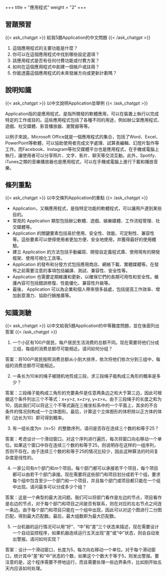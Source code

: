 +++
title = "應用程式"
weight = "2"
+++
## 習題預習
{{< ask_chatgpt >}}
給我5題Application的中文問題
{{< /ask_chatgpt >}}

1. 這個應用程式的主要功能是什麼？
2. 你可以在這個應用程式中找到哪些設定選項？
3. 該應用程式是否有任何付費功能或付費方案？
4. 如何在這個應用程式中創建一個帳戶或註冊？
5. 你能透露這個應用程式的未來發展方向或更新計劃嗎？   

## 說明知識
{{< ask_chatgpt >}}
以中文說明Application並舉例
{{< /ask_chatgpt >}}

Application指的是應用程式，是指所開發的軟體應用，可以在裝置上執行以完成特定的工作或目的。這些應用程式包括了各種不同的用途，例如辦公室應用程式、遊戲、社交媒體、影音播放器、瀏覽器等等。

以例子來說，Microsoft Office就是一個應用程式的集合，包括了Word、Excel、PowerPoint等軟體，可以協助使用者完成文字處理、試算表編輯、幻燈片製作等工作。而Facebook、Instagram等社交媒體平台也是應用程式，在手機或電腦上執行，讓使用者可以分享照片、文字、影片、聊天等交流互動。此外，Spotify、iTunes之類的音樂播放器也是應用程式，可以在手機或電腦上進行下載和播放音樂。   

## 條列重點
{{< ask_chatgpt >}}
以中文條列Application的重點
{{< /ask_chatgpt >}}

- Application，又稱應用程式，是指特定功能的軟體程式，可以讓用戶達到某些目的。
- 常見的 Application 類型包括辦公軟體、遊戲、娛樂媒體、工作流程管理、社交媒體等。
- Application 的關鍵要素包括易於使用、安全性、效能、可定制性、兼容性等。這些要素可以使得使用者更加方便、安全地使用，并獲得最好的使用體驗。
- 建立 Application 的方法包括手動編寫、開發自定義程式庫、使用現有的開發框架、使用可視化工具等。
- Application 的發布和分發方式包括應用商店、網絡下載、實體媒體等。在發布之前需要注意的事項包括編譯、測試、兼容性、安全性等。
- Application 也需要定期維護和更新，以確保它們的長期可用性和安全性。維護內容可包括錯誤修復、性能優化、兼容性升級等。
- 最後， Application 可以為企業和個人帶來很多益處，包括提高工作效率、增加創意潛力、協助行銷推廣等。   

## 知識測驗
{{< ask_chatgpt >}}
以中文給我5題Application的中等難度問題，並在後面列出答案
{{< /ask_chatgpt >}}

1. 一个小区有100户居民，每户居民生活消费的总额不同。现在需要将他们分成三组，每组的消费总额尽可能相近。请问如何分组？

答案：将100户居民按照消费总额从小到大排序，依次将他们依次分到三组中，每组的消费总额尽可能相近。

2. 一条长为10米的绳子被随机地剪成三段，求三段绳子能构成三角形的概率是多少？

答案：三段绳子能构成三角形的充要条件是任意两条边之和大于第三边，因此可根据这个条件列出三个不等式：x+y>z, x+z>y, y+z>x。由于三段绳子的长度之和为10，因此我们可以将这三个不等式画在三维坐标系中的一个平面上，其余的不合条件的情况则构成一个立体图形。最后，计算这个立体图形的体积除以正方体的体积（边长为10）即可得到概率。

3. 有一组长度为n（n>5）的整数序列，请问是否存在连续三个数的和等于25？

答案：考虑设计一个滑动窗口，对这个序列进行遍历，每次将窗口向右移动一个单位。如果这个窗口中存在连续三个数的和等于25，则说明存在这样的一组序列，否则不存在。由于连续三个数的和等于25的情况比较少，因此这种算法的时间复杂度是线性的。

4. 一家公司有n个部门和m个项目。每个部门都可以承接若干个项目，每个项目都可以由若干个部门承接。现在需要将这些部门和项目划分成若干个组，要求每个组中包含至少一个部门和一个项目，并且每个部门或项目都只能在一个组中出现。请问最多可以分成多少个组？

答案：这是一个典型的最大流问题。我们可以将部门看作是左边的节点，项目看作是右边的节点，对于每个部门和项目之间是否有联系，则在对应的左右节点之间连一条边。由于每个部门和项目只能在一个组中出现，因此可以对这个图进行二分图匹配，得到最大匹配数。最后，最大组数即为最大匹配数。

5. 一台机器的运行情况可以用“好”、“中”和“差”三个状态来描述，现在需要设计一个自动监控程序，如果机器连续运行五天出现“差”或“中”状态，则会自动发出警报。请问如何实现？

答案：设计一个滑动窗口，长度为5，每次向右移动一个单位。对于每个滑动窗口，统计其中“差”和“中”状态的个数，如果这个个数大于等于5，则发出警报。要注意的是，这个程序需要不停地运行，而且需要处理一些边界条件，比如刚开始五天内应该如何处理。   

